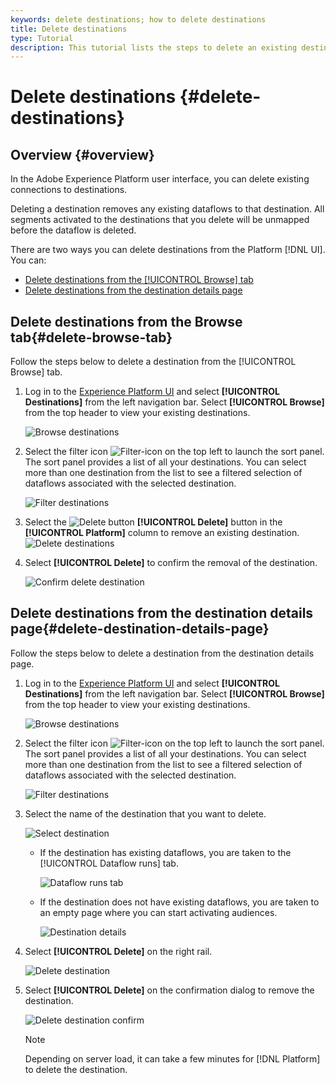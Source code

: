 ```yaml
---
keywords: delete destinations; how to delete destinations
title: Delete destinations
type: Tutorial
description: This tutorial lists the steps to delete an existing destination in the Adobe Experience Platform UI
---
```


# Delete destinations {#delete-destinations}

## Overview {#overview}

In the Adobe Experience Platform user interface, you can delete existing connections to destinations.

Deleting a destination removes any existing dataflows to that destination. All segments activated to the destinations that you delete will be unmapped before the dataflow is deleted.

There are two ways you can delete destinations from the Platform [!DNL UI]. You can:

* [Delete destinations from the [!UICONTROL Browse] tab](#delete-browse-tab)
* [Delete destinations from the destination details page](#delete-destination-details-page)

## Delete destinations from the Browse tab{#delete-browse-tab}

Follow the steps below to delete a destination from the [!UICONTROL Browse] tab.

1. Log in to the [Experience Platform UI](https://platform.adobe.com/) and select **[!UICONTROL Destinations]** from the left navigation bar. Select **[!UICONTROL Browse]** from the top header to view your existing destinations.

    ![Browse destinations](../assets/ui/delete-destinations/browse-destinations.png)

2. Select the filter icon ![Filter-icon](../assets/ui/delete-destinations/filter.png) on the top left to launch the sort panel. The sort panel provides a list of all your destinations. You can select more than one destination from the list to see a filtered selection of dataflows associated with the selected destination.

    ![Filter destinations](../assets/ui/delete-destinations/filter-destinations.png)

3. Select the ![Delete button](../assets/ui/delete-destinations/delete-icon.png) **[!UICONTROL Delete]** button in the **[!UICONTROL Platform]** column to remove an existing destination.
    ![Delete destinations](../assets/ui/delete-destinations/delete-destinations.png)

4. Select **[!UICONTROL Delete]** to confirm the removal of the destination.

    ![Confirm delete destination](../assets/ui/delete-destinations/delete-destinations-confirm.png)


## Delete destinations from the destination details page{#delete-destination-details-page}

Follow the steps below to delete a destination from the destination details page.

1. Log in to the [Experience Platform UI](https://platform.adobe.com/) and select **[!UICONTROL Destinations]** from the left navigation bar. Select **[!UICONTROL Browse]** from the top header to view your existing destinations.

    ![Browse destinations](../assets/ui/delete-destinations/browse-destinations.png)

1. Select the filter icon ![Filter-icon](../assets/ui/delete-destinations/filter.png) on the top left to launch the sort panel. The sort panel provides a list of all your destinations. You can select more than one destination from the list to see a filtered selection of dataflows associated with the selected destination.

    ![Filter destinations](../assets/ui/delete-destinations/filter-destinations.png)

1. Select the name of the destination that you want to delete.

    ![Select destination](../assets/ui/delete-destinations/delete-destination-select.png)

   * If the destination has existing dataflows, you are taken to the [!UICONTROL Dataflow runs] tab.

        ![Dataflow runs tab](../assets/ui/delete-destinations/destination-details-dataflows.png)

   * If the destination does not have existing dataflows, you are taken to an empty page where you can start activating audiences.

        ![Destination details](../assets/ui/delete-destinations/destination-details-empty.png)


1. Select **[!UICONTROL Delete]** on the right rail.

    ![Delete destination](../assets/ui/delete-destinations/delete-destinations-button.png)

1. Select **[!UICONTROL Delete]** on the confirmation dialog to remove the destination.

    ![Delete destination confirm](..//assets/ui/delete-destinations/delete-destinations-delete.png)

    >[!NOTE]
    >
    >Depending on server load, it can take a few minutes for [!DNL Platform] to delete the destination.